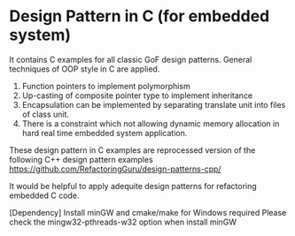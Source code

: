 # Design Pattern in C (for embedded system)

﻿It contains C examples for all classic GoF design patterns. 
General techniques of OOP style in C are applied.
1. Function pointers to implement polymorphism 
2. Up-casting of composite pointer type to implement inheritance 
3. Encapsulation can be implemented by separating translate unit into files of class unit.
4. There is a constraint which not allowing dynamic memory allocation in hard real time embedded system application.

These design pattern in C examples are reprocessed version of the following C++ design pattern examples
https://github.com/RefactoringGuru/design-patterns-cpp/

It would be helpful to apply adequite design patterns for refactoring embedded C code.

[Dependency]
Install minGW and cmake/make for Windows required
Please check the mingw32-pthreads-w32 option when install minGW
